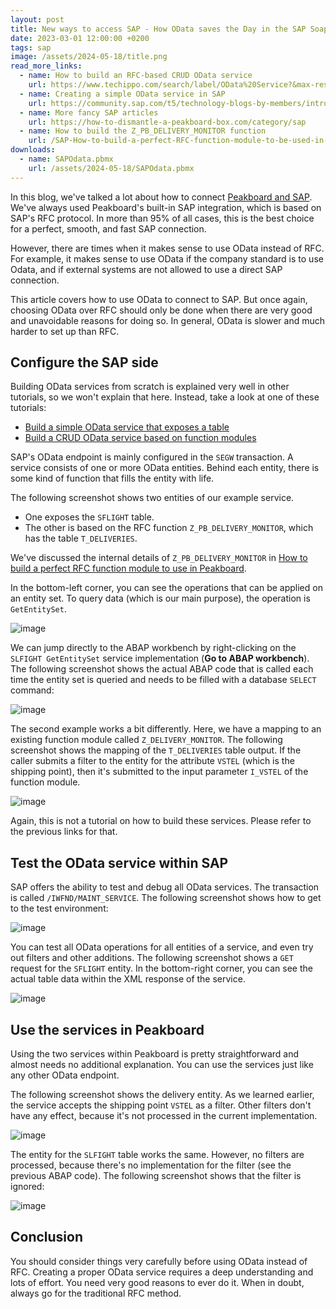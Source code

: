 ```yaml
---
layout: post
title: New ways to access SAP - How OData saves the Day in the SAP Soap Opera
date: 2023-03-01 12:00:00 +0200
tags: sap
image: /assets/2024-05-18/title.png
read_more_links:
  - name: How to build an RFC-based CRUD OData service
    url: https://www.techippo.com/search/label/OData%20Service?&max-results=8
  - name: Creating a simple OData service in SAP
    url: https://community.sap.com/t5/technology-blogs-by-members/introduction-to-odata-and-how-to-implement-them-in-abap/ba-p/13474383
  - name: More fancy SAP articles
    url: https://how-to-dismantle-a-peakboard-box.com/category/sap
  - name: How to build the Z_PB_DELIVERY_MONITOR function
    url: /SAP-How-to-build-a-perfect-RFC-function-module-to-be-used-in-Peakboard.html
downloads:
  - name: SAPOdata.pbmx
    url: /assets/2024-05-18/SAPOdata.pbmx
---
```

In this blog, we've talked a lot about how to connect [Peakboard and SAP](https://how-to-dismantle-a-peakboard-box.com/category/sap). We've always used Peakboard's built-in SAP integration, which is based on SAP's RFC protocol. In more than 95% of all cases, this is the best choice for a perfect, smooth, and fast SAP connection.

However, there are times when it makes sense to use OData instead of RFC. For example, it makes sense to use OData if the company standard is to use Odata, and if external systems are not allowed to use a direct SAP connection. 

This article covers how to use OData to connect to SAP. But once again, choosing OData over RFC should only be done when there are very good and unavoidable reasons for doing so. In general, OData is slower and much harder to set up than RFC.
 
## Configure the SAP side

Building OData services from scratch is explained very well in other tutorials, so we won't explain that here. Instead, take a look at one of these tutorials:

* [Build a simple OData service that exposes a table](https://community.sap.com/t5/technology-blogs-by-members/introduction-to-odata-and-how-to-implement-them-in-abap/ba-p/13474383)
* [Build a CRUD OData service based on function modules](https://www.techippo.com/search/label/OData%20Service?&max-results=8)

SAP's OData endpoint is mainly configured in the `SEGW` transaction. A service consists of one or more OData entities. Behind each entity, there is some kind of function that fills the entity with life.

The following screenshot shows two entities of our example service.
* One exposes the `SFLIGHT` table.
* The other is based on the RFC function `Z_PB_DELIVERY_MONITOR`, which has the table `T_DELIVERIES`.

We've discussed the internal details of `Z_PB_DELIVERY_MONITOR` in [How to build a perfect RFC function module to use in Peakboard](/SAP-How-to-build-a-perfect-RFC-function-module-to-be-used-in-Peakboard.html).

In the bottom-left corner, you can see the operations that can be applied on an entity set. To query data (which is our main purpose), the operation is `GetEntitySet`.

![image](/assets/2024-05-18/010.png)

We can jump directly to the ABAP workbench by right-clicking on the `SLFIGHT GetEntitySet` service implementation (**Go to ABAP workbench**). The following screenshot shows the actual ABAP code that is called each time the entity set is queried and needs to be filled with a database `SELECT` command:

![image](/assets/2024-05-18/020.png)

The second example works a bit differently. Here, we have a mapping to an existing function module called `Z_DELIVERY_MONITOR`. The following screenshot shows the mapping of the `T_DELIVERIES` table output. If the caller submits a filter to the entity for the attribute `VSTEL` (which is the shipping point), then it's submitted to the input parameter `I_VSTEL` of the function module.

![image](/assets/2024-05-18/030.png)

Again, this is not a tutorial on how to build these services. Please refer to the previous links for that.

## Test the OData service within SAP

SAP offers the ability to test and debug all OData services. The transaction is called `/IWFND/MAINT_SERVICE`. The following screenshot shows how to get to the test environment:

![image](/assets/2024-05-18/040.png)

You can test all OData operations for all entities of a service, and even try out filters and other additions. The following screenshot shows a `GET` request for the `SFLIGHT` entity. In the bottom-right corner, you can see the actual table data within the XML response of the service.

![image](/assets/2024-05-18/050.png)

## Use the services in Peakboard

Using the two services within Peakboard is pretty straightforward and almost needs no additional explanation. You can use the services just like any other OData endpoint.

The following screenshot shows the delivery entity. As we learned earlier, the service accepts the shipping point `VSTEL` as a filter. Other filters don't have any effect, because it's not processed in the current implementation.

![image](/assets/2024-05-18/060.png)

The entity for the `SLFIGHT` table works the same. However, no filters are processed, because there's no implementation for the filter (see the previous ABAP code). The following screenshot shows that the filter is ignored:

![image](/assets/2024-05-18/070.png)

## Conclusion

You should consider things very carefully before using OData instead of RFC. Creating a proper OData service requires a deep understanding and lots of effort. You need very good reasons to ever do it. When in doubt, always go for the traditional RFC method.


